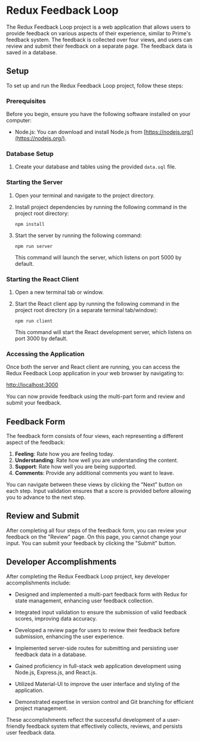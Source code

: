 # Redux Feedback Loop

The Redux Feedback Loop project is a web application that allows users to provide feedback on various aspects of their experience, similar to Prime's feedback system. The feedback is collected over four views, and users can review and submit their feedback on a separate page. The feedback data is saved in a database.

## Setup

To set up and run the Redux Feedback Loop project, follow these steps:

### Prerequisites

Before you begin, ensure you have the following software installed on your computer:

- Node.js: You can download and install Node.js from [https://nodejs.org/](https://nodejs.org/).

### Database Setup

1. Create your database and tables using the provided `data.sql` file.

### Starting the Server

1. Open your terminal and navigate to the project directory.

2. Install project dependencies by running the following command in the project root directory:

   ```
   npm install
   ```

3. Start the server by running the following command:

   ```
   npm run server
   ```

   This command will launch the server, which listens on port 5000 by default.

### Starting the React Client

1. Open a new terminal tab or window.

2. Start the React client app by running the following command in the project root directory (in a separate terminal tab/window):

   ```
   npm run client
   ```

   This command will start the React development server, which listens on port 3000 by default.

### Accessing the Application

Once both the server and React client are running, you can access the Redux Feedback Loop application in your web browser by navigating to:

[http://localhost:3000](http://localhost:3000)

You can now provide feedback using the multi-part form and review and submit your feedback.

## Feedback Form

The feedback form consists of four views, each representing a different aspect of the feedback:

1. **Feeling**: Rate how you are feeling today.
2. **Understanding**: Rate how well you are understanding the content.
3. **Support**: Rate how well you are being supported.
4. **Comments**: Provide any additional comments you want to leave.

You can navigate between these views by clicking the "Next" button on each step. Input validation ensures that a score is provided before allowing you to advance to the next step.

## Review and Submit

After completing all four steps of the feedback form, you can review your feedback on the "Review" page. On this page, you cannot change your input. You can submit your feedback by clicking the "Submit" button.

## Developer Accomplishments

After completing the Redux Feedback Loop project, key developer accomplishments include:

- Designed and implemented a multi-part feedback form with Redux for state management, enhancing user feedback collection.

- Integrated input validation to ensure the submission of valid feedback scores, improving data accuracy.

- Developed a review page for users to review their feedback before submission, enhancing the user experience.

- Implemented server-side routes for submitting and persisting user feedback data in a database.

- Gained proficiency in full-stack web application development using Node.js, Express.js, and React.js.

- Utilized Material-UI to improve the user interface and styling of the application.

- Demonstrated expertise in version control and Git branching for efficient project management.

These accomplishments reflect the successful development of a user-friendly feedback system that effectively collects, reviews, and persists user feedback data.

